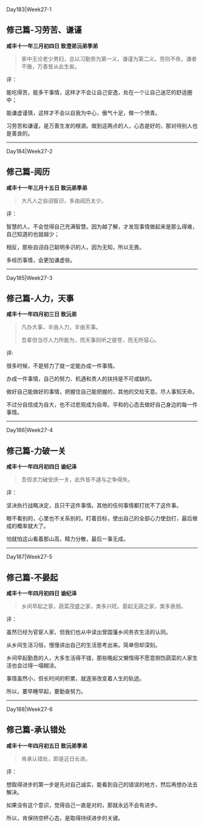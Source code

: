 Day183|Week27-1

## 修己篇-习劳苦、谦谨

**咸丰十一年三月初四日 致澄弟沅弟季弟**

>家中无论老少男妇，总以习勤劳为第一义，谦谨为第二义。劳则不佚，谦者不傲，万善皆从此生矣。

评：

能吃得苦，能多干事情，这样才不会让自己安逸，处在一个让自己迷茫的舒适圈中；

能谦虚谨慎，这样才不会以自我为中心，傲气十足，做一个愤青。

习劳苦和谦谨，是万善生发的根源。做到这两点的人，心态是好的，那对待别人也是善良的。

------

Day184|Week27-2

## 修己篇-阅历

**咸丰十一年三月十五日 致沅弟季弟**

>大凡人之自诩智识，多由阅历太少。

评：

智慧的人，不会觉得自己充满智慧。因为越了解，才发现事情做起来是那么得难，自己知道的也就越少；

相反，那些自诩自己聪明多识的人，因为无知，所以无畏。

多经历事情，会更加谦虚些。

------

Day185|Week27-3

## 修己篇-人力，天事

**咸丰十一年四月初三日 致沅弟**

>凡办大事，半由人力，半由天事。
>
>吾辈但当尽人力所能为，而天事则听之彼苍，而无所容心。

评:

很多时候，不是努力了就一定能办成一件事情。

办成一件事情，自己的努力、机遇和贵人的扶持是不可或缺的。

做好自己能做好的事情，把握住自己能把握的，其他的交给天意。尽人事知天命。

不过分自信成为自大，也不过悲观成为自卑。平和的心态去做好自己身边的每一件事情。

------

Day186|Week27-4

## 修己篇-力破一关

**咸丰十一年四月初四日 谕纪泽**

> 吾但求力破安庆一关，此外皆不遽与之争得失。

评：

坚决执行战略决定，且只干这件事情。其他的任何事情都打扰不了这件事。

眼不看别的，心里也不关系别的。盯着目标，使出自己的全部心力使劲打，最后做成的概率就大了。

怕就怕这山看着那山高，精力分散，最后一事无成。

------

Day187|Week27-5

## 修己篇-不晏起

**咸丰十一年四月初四日 谕纪泽**

>乡间早起之家，蔬菜茂盛之家，类多兴旺。晏起无蔬之家，类多衰弱。

评：

虽然已经为官宦人家，但我们也从中读出曾国藩乡间务农生活的认同。

从乡间生活习俗，慢慢讲出自己的生活思考出来。简单但却深刻。

乡间早起勤恳的人，大多生活得不错，那些晚起又懒惰得不愿意捯饬蔬菜的人家生活也会过得一塌糊涂。

事情虽然小，但长时间的积累，就逐渐改变着人生的轨迹。

所以，要早睡早起，要勤奋努力。

------

Day188|Week27-6

## 修己篇-承认错处

**咸丰十一年四月初五日 致沅弟季弟**

>肯承认错处，即是近日长进。

评：

想取得进步的第一步是先对自己诚实，能看到自己的错误的地方，然后再想办法去解决。

如果没有这个意识，觉得自己一直是对的，那就永远不会有进步。

所以，肯保持空杯心态，是取得持续进步的关键。


